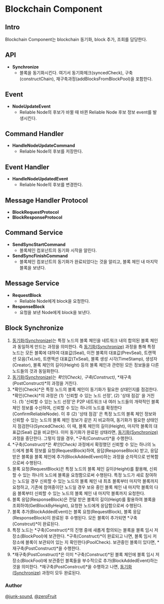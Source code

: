 # Blockchain Component

## Intro

Blockchain Component는 blockchain 동기화, block 추가, 조회를 담당한다.




## API

* **Synchronize**
  * 블록을 동기화시킨다. 여기서 동기화체크(syncedCheck), 구축(constructChain), 재구축과정(addBlocksFromBlockPool)을 포함한다.



## Event

* **NodeUpdateEvent**
  * Reliable Node의 후보가 바뀔 때 바뀐 Reliable Node 후보 정보 event를 발생시킨다.



## Command Handler

* **HandleNodeUpdateCommand**
  * Reliable Node의 후보를 저장한다.



## Event Handler

* **HandleNodeUpdatedEvent**
  * Reliable Node의 후보를 변경한다.



##  Message Handler Protocol

* **BlockRequestProtocol**
* **BlockResponseProtocol**



## Command Service

* **SendSyncStartCommand**
  * 블록체인 컴포넌트의 동기화 시작을 알린다.
* **SendSyncFinishCommand**
  * 블록체인 컴포넌트의 동기화가 완료되었다는 것을 알리고, 블록 체인 내 마지막 블록을 보낸다.



## Message Service

* **RequestBlock**
  * Reliable Node에게 block을 요청한다.
* **ResponseBlock**
  * 요청을 보낸 Node에게 block을 보낸다.

## Block Synchronize 

1. <u>동기화(Synchronize)</u>는 특정 노드의 블록 체인을 네트워크 내의 합의된 블록 체인과 동일하게 만드는 과정을 의미한다. 즉 <u>동기화(Synchronize)</u> 과정을 통해 특정 노드는 모든 블록에 대하여 대표값(Seal), 이전 블록의 대표값(PrevSeal), 트랜잭션 모음(TxList), 트랜잭션 대표값(TxSeal), 블록 생성 시각(TimeStamp), 생성자(Creator), 블록 체인의 길이(Height) 등의 블록 체인과 관련된 모든 정보들을 다른 노드들의 것과 동일화한다.
2. <u>동기화(Synchronize)</u>는 *확인(Check)*, *구축(Construct)*, *재구축(PostConstruct)*의 과정을 거친다.
3. *확인(Check)*은 특정 노드의 블록 체인이 동기화가 필요한 상태인지를 점검한다. *확인(Check)*의 과정은 (1) '신뢰할 수 있는 노드 선정', (2) '상태 점검' 을 거친다. (1) '신뢰할 수 있는 노드 선정'은 P2P 네트워크 내 여러 노드들의 개략적인 블록 체인 정보를 수신하여, 신뢰할 수 있는 하나의 노드를 확정한다(ConfirmReliableNode). 이 후 (2) '상태 점검' 은 특정 노드의 블록 체인 정보와 신뢰할 수 있는 노드의 블록 체인 정보가 같은 지 비교하여, 동기화가 필요한 상태인지 점검한다(SyncedCheck). 이 때, 블록 체인의 길이(Height), 마지막 블록의 대표값(Seal) 값을 비교한다. 이미 동기화가 완료된 상태라면, <u>동기화(Synchronize)</u> 과정을 중단한다. 그렇지 않을 경우, *구축(Construct)*을 수행한다.
4. *구축(Construct)*은 *확인(Check)* 과정에서 확정했던 신뢰할 수 있는 하나의 노드에게 블록 정보를 요청(RequestBlock)하여, 응답(ResponseBlock) 받고, 응답받은 블록을 블록 체인에 추가(BlockAddedEvent)하는 과정을 순차적으로 반복함으로써 수행된다.
5. 블록 요청(RequestBlock)은 특정 노드의 블록 체인 길이(Height)를 활용해, 신뢰할 수 있는 하나의 노드에 블록을 요청함으로써 수행된다. 특정 노드가 새로 참여하는 노드일 경우 신뢰할 수 있는 노드의 블록 체인 내 최초 블록부터 마지막 블록까지 요청하고, 기존에 참여중이던 노드일 경우 보유 중인 블록 체인 내 마지막 블록의 다음 블록부터 신뢰할 수 있는 노드의 블록 체인 내 마지막 블록까지 요청한다.
6. 블록 응답(ResponseBlock)은 전달 받은 블록의 길이(Heigt)를 활용하여 블록을 조회하여(GetBlockByHeight), 요청한 노드에게 응답함으로써 수행된다.
7. 블록 추가(BlockAddedEvent)는 블록 요청(RequestBlock), 블록 응답(ResponseBlock)이 완료된 후 수행된다. 모든 블록이 추가되면 *구축(Constrcut)*이 완료된다.
8. 특정 노드는 *구축(Construct)*의 진행 중에 새롭게 합의되는 블록을 블록 임시 저장소(BlockPool)에 보관한다. *구축(Construct)*이 완료되고 나면, 블록 임시 저장소에 블록이 보관되어 있는 지 확인한다(PoolCheck). 보관중인 블록이 있다면, *재구축(PostConstruct)*을 수행한다.
9. *재구축(PostConstruct)*은 이미 *구축(Construct)*된 블록 체인에 블록 임시 저장소(BlockFool)에 보관중인 블록들을 부수적으로 추가(BlockAddedEvent)하는 것을 의미한다. *재구축(PostConstrcut)*을 수행하고 나면, <u>동기화(Synchronize)</u> 과정이 모두 완료된다.

### Author

[@junk-sound](https://github.com/junk-sound), [@zeroFruit](https://github.com/zeroFruit)
